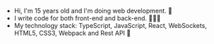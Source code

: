 - Hi, I'm 15 years old and I'm doing web development. 👋
- I write code for both front-end and back-end. 👨🏻‍💻
- My technology stack: TypeScript, JavaScript, React, WebSockets, HTML5, CSS3, Webpack and Rest API 🔮
